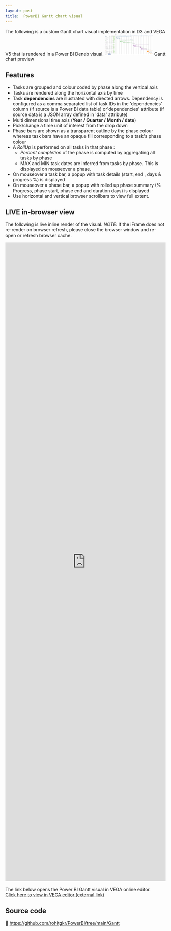 ```yaml
---
layout: post
title:  PowerBI Gantt chart visual
---
```

<head>
  <style>
    .container {
      max-width: 100%
    } 
    .narrow_container {
      max-width: 30%
    } 
  </style>
</head>
The following is a custom Gantt chart visual implementation in D3 and VEGA V5 that is rendered in a Power BI Deneb visual.

<img src="/images/Gantt_vega.PNG" alt="Project Plan" style="max-width: 30%"> 
Gantt chart preview

## Features
- Tasks are grouped and colour coded by phase along the vertical axis 
- Tasks are rendered along the horizontal axis by time
- Task **dependencies** are illustrated with directed arrows. Dependency is configured as a comma separated list of task IDs in the 'dependencies' column (if source is a Power BI data table) or'dependencies' attribute (if source data is a JSON array defined in 'data' attribute)  
- Multi dimensional time axis (**Year / Quarter / Month / date**)
- Pick/change a time unit of interest from the drop down
- Phase bars are shown as a transparent outline by the phase colour whereas task bars have an opaque fill corresponding to a task's phase colour  
- A *RollUp* is performed on all tasks in that phase :
  - *Percent completion* of the phase is computed by aggregating all tasks by phase
  - MAX and MIN task dates are inferred from tasks by phase. This is displayed on mouseover a phase.
- On mouseover a task bar, a popup with task details (start, end , days & progress %) is displayed
- On mouseover a phase bar, a popup with rolled up phase summary (% Progress, phase start, phase end and duration days) is displayed
- Use horizontal and vertical browser scrollbars to view full extent.

## LIVE in-browser view 
The following is live inline render of the visual.
*NOTE*: If the iFrame does not re-render on browser refresh, please close the browser window and re-open or refresh browser cache. 


<iframe id='vega_frm' width="2000" height="2000" seamless frameborder="0" src="https://tinyurl.com/GanttRohit" style="max-width:100%;overflow:scroll"></iframe>

<script>
  // Function to create a dropdown and add it to the iframe
  function createDropdown() {
    var iframe = document.getElementById('vega_frm');
    var iframeDoc = iframe.contentDocument || iframe.contentWindow.document;

    // Create the select element (dropdown)
    var select = iframeDoc.createElement("select");
    select.id = "timeUnit";
    select.innerHTML = `
      <option value="year,quarter">year,quarter</option>
      <option value="year,month">year,month</option>
      <option value="year,month,date" selected="true">year,month,date</option>
    `;

    // Append the dropdown to the iframe's body
    iframeDoc.body.appendChild(select);
  }

  // Call the function to create the dropdown when the iframe loads
  window.onload = function() {
    createDropdown();
  };
  </script>
  


The link below opens the Power BI Gantt visual in VEGA online editor.  
<a href="https://tinyurl.com/GanttRohit" target="_blank">Click here to view in VEGA editor (external link)</a>

## Source code
	https://github.com/rohitgkr/PowerBI/tree/main/Gantt 
